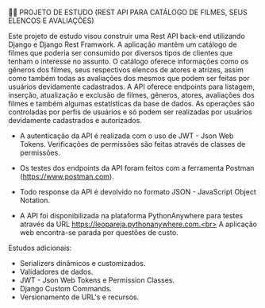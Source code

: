🧠🚀 PROJETO DE ESTUDO (REST API PARA CATÁLOGO DE FILMES, SEUS ELENCOS E AVALIAÇÕES)

Este projeto de estudo visou construir uma Rest API back-end utilizando Django e Django Rest Framwork. A aplicação mantêm um catálogo de filmes que poderia ser consumido por diversos tipos de clientes que tenham o interesse no assunto. O catálogo oferece informações como os gêneros dos filmes, seus respectivos elencos de atores e atrizes, assim como também todas as avaliações dos mesmos que podem ser feitas por usuários devidamente cadastrados.
A API oferece endpoints para listagem, inserção, atualização e exclusão de filmes, gêneros, atores, avaliações dos filmes e também algumas estatísticas da base de dados. As operações são controladas por perfis de usuários e só podem ser realizadas por usuários devidamente cadastrados e autorizados.

  - A autenticação da API é realizada com o uso de JWT - Json Web Tokens. Verificações de permissões são feitas através de classes de permissões.

  - Os testes dos endpoints da API foram feitos com a ferramenta Postman (https://www.postman.com).

  - Todo response da API é devolvido no formato JSON - JavaScript Object Notation.

  - A API foi disponibilizada na plataforma PythonAnywhere para testes através da URL https://leopareja.pythonanywhere.com.<br>
    A aplicação web encontra-se parada por questões de custo.

Estudos adicionais:

- Serializers dinâmicos e customizados.
- Validadores de dados.
- JWT - Json Web Tokens e Permission Classes.
- Django Custom Commands.
- Versionamento de URL's e recursos.
